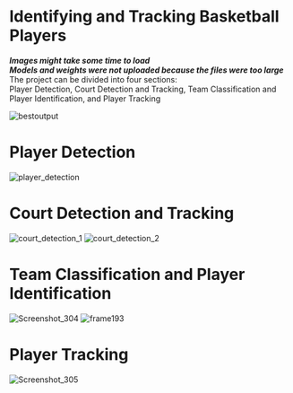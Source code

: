 # Identifying and Tracking Basketball Players
**_Images might take some time to load_**  
**_Models and weights were not uploaded because the files were too large_**  
The project can be divided into four sections:  
Player Detection, Court Detection and Tracking, Team Classification and Player Identification, and Player Tracking
  
![bestoutput](https://github.com/Artamy28/players-tracking-and-id/assets/48444519/08a91c6f-c79b-4d95-88f1-8e4863eb0900)

# Player Detection
![player_detection](https://github.com/Artamy28/players-tracking-and-id/assets/48444519/69ee1980-7b5e-4d54-b14c-fd1a890a3824)

# Court Detection and Tracking
![court_detection_1](https://github.com/Artamy28/players-tracking-and-id/assets/48444519/2afbe5ca-3417-45e6-81a0-1368b6f6fc80)
![court_detection_2](https://github.com/Artamy28/players-tracking-and-id/assets/48444519/381405e3-9b53-407a-a019-305e892dd2e2)

# Team Classification and Player Identification
![Screenshot_304](https://github.com/Artamy28/players-tracking-and-id/assets/48444519/3b0eaf40-017a-4c78-bbbe-103245e0e748)
![frame193](https://github.com/Artamy28/players-tracking-and-id/assets/48444519/547398ca-1f36-4056-b1f4-4da99ab90c12)

# Player Tracking
![Screenshot_305](https://github.com/Artamy28/players-tracking-and-id/assets/48444519/a414d6c3-37eb-492c-9848-0aad0943f83a)


